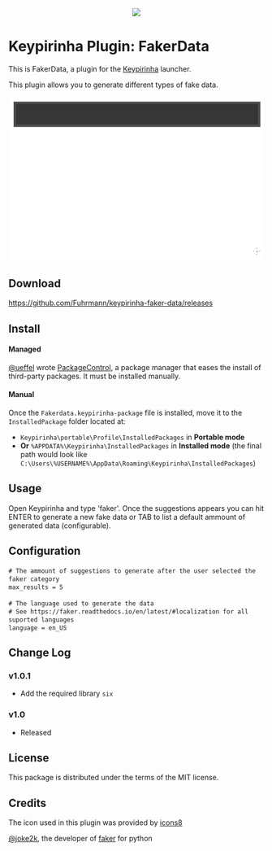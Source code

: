 <p align="center">
  <img src="src/fakerdata.ico" />
</p>

# Keypirinha Plugin: FakerData
This is FakerData, a plugin for the
[Keypirinha](http://keypirinha.com) launcher.

This plugin allows you to generate different types of fake data.

![Demo](usage.gif)

## Download
https://github.com/Fuhrmann/keypirinha-faker-data/releases


## Install
#### Managed

[@ueffel](https://github.com/ueffel) wrote [PackageControl](https://github.com/ueffel/Keypirinha-PackageControl), a package manager that eases the install of third-party packages.
It must be installed manually.

#### Manual
Once the `Fakerdata.keypirinha-package` file is installed,
move it to the `InstalledPackage` folder located at:

* `Keypirinha\portable\Profile\InstalledPackages` in **Portable mode**
* **Or** `%APPDATA%\Keypirinha\InstalledPackages` in **Installed mode** (the
  final path would look like
  `C:\Users\%USERNAME%\AppData\Roaming\Keypirinha\InstalledPackages`)


## Usage
Open Keypirinha and type 'faker'. Once the suggestions appears you can hit ENTER to generate a new fake data or TAB to list a default ammount of generated data (configurable).

## Configuration

```
# The ammount of suggestions to generate after the user selected the faker category
max_results = 5

# The language used to generate the data
# See https://faker.readthedocs.io/en/latest/#localization for all suported languages
language = en_US
```


## Change Log
### v1.0.1
* Add the required library `six`

### v1.0
* Released

## License
This package is distributed under the terms of the MIT license.


## Credits
The icon used in this plugin was provided by [icons8](https://icons8.com)

[@joke2k](https://github.com/joke2k), the developer of [faker](https://github.com/joke2k/faker) for python